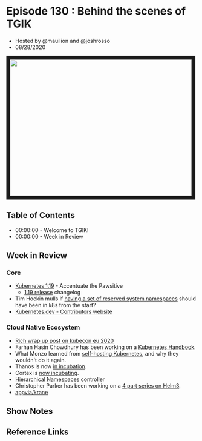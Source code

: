 # Episode 130 : Behind the scenes of TGIK

- Hosted by @mauilion and @joshrosso
- 08/28/2020

<!--- Thumbnailed embed of the video, n8Xo_ghCIOSY is the video id from the youtube url --->

<a href="https://www.youtube.com/watch?v=t6UBFimi3Xo
" target="_blank"><img src="http://img.youtube.com/vi/t6UBFimi3Xo/hqdefault.jpg" width="480" height="360" border="10" /></a>

## Table of Contents

- 00:00:00 - Welcome to TGIK!
- 00:00:00 - Week in Review

## Week in Review

### Core

 - [Kubernetes 1.19](https://kubernetes.io/blog/2020/08/26/kubernetes-release-1.19-accentuate-the-paw-sitive/) - Accentuate the Pawsitive
   - [1.19 release](https://github.com/kubernetes/kubernetes/blob/master/CHANGELOG/CHANGELOG-1.19.md/) changelog
 - Tim Hockin mulls if [having a set of reserved system namespaces](https://twitter.com/thockin/status/1299102949033951234) should have been in k8s from the start? 
 - [Kubernetes.dev - Contributors website](https://www.kubernetes.dev/blog/2020/08/24/announcing-the-contributor-website/)
 
### Cloud Native Ecosystem

   - [Rich wrap up post on kubecon eu 2020](https://firehydrant.io/blog/kubecon-2020-europe-wrapup/?utm_campaign=devrel&utm_medium=social&utm_source=twitter)
   - Farhan Hasin Chowdhury has been working on a [Kubernetes Handbook](https://www.freecodecamp.org/news/the-kubernetes-handbook/).
   - What Monzo learned from [self-hosting Kubernetes](https://www.computing.co.uk/news/4019233/monzo-learned-lot-self-hosting-kubernetes-wouldn%E2%80%99), and why they wouldn't do it again.
   - Thanos is now [in incubation](https://thanos.io/).
   - Cortex is [now incubating](https://cortexmetrics.io/).
   - [Hierarchical Namespaces](https://kubernetes.io/blog/2020/08/14/introducing-hierarchical-namespaces/) controller
   - Christopher Parker has been working on a [4 part series on Helm3](https://itnext.io/@chris.parker.za).
   - [appvia/krane](https://twitter.com/clintgibler/status/1298273971155034113?s=20)

## Show Notes


## Reference Links